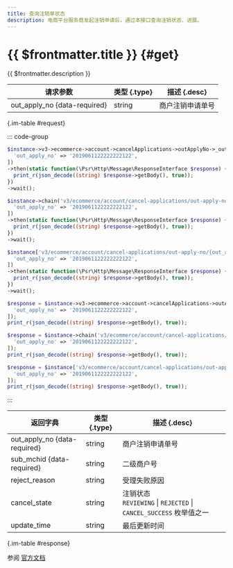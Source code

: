 ```yaml
---
title: 查询注销单状态
description: 电商平台服务商发起注销申请后，通过本接口查询注销状态、进展。
---
```


# {{ $frontmatter.title }} {#get}

{{ $frontmatter.description }}

| 请求参数 | 类型 {.type} | 描述 {.desc}
| --- | --- | ---
| out_apply_no {data-required} | string | 商户注销申请单号

{.im-table #request}

::: code-group

```php [异步纯链式]
$instance->v3->ecommerce->account->cancelApplications->outApplyNo->_out_apply_no_->getAsync([
  'out_apply_no' => '2019061122222222122',
])
->then(static function(\Psr\Http\Message\ResponseInterface $response) {
  print_r(json_decode((string) $response->getBody(), true));
})
->wait();
```

```php [异步声明式]
$instance->chain('v3/ecommerce/account/cancel-applications/out-apply-no/{out_apply_no}')->getAsync([
  'out_apply_no' => '2019061122222222122',
])
->then(static function(\Psr\Http\Message\ResponseInterface $response) {
  print_r(json_decode((string) $response->getBody(), true));
})
->wait();
```

```php [异步属性式]
$instance['v3/ecommerce/account/cancel-applications/out-apply-no/{out_apply_no}']->getAsync([
  'out_apply_no' => '2019061122222222122',
])
->then(static function(\Psr\Http\Message\ResponseInterface $response) {
  print_r(json_decode((string) $response->getBody(), true));
})
->wait();
```

```php [同步纯链式]
$response = $instance->v3->ecommerce->account->cancelApplications->outApplyNo->_out_apply_no_->get([
  'out_apply_no' => '2019061122222222122',
]);
print_r(json_decode((string) $response->getBody(), true));
```

```php [同步声明式]
$response = $instance->chain('v3/ecommerce/account/cancel-applications/out-apply-no/{out_apply_no}')->get([
  'out_apply_no' => '2019061122222222122',
]);
print_r(json_decode((string) $response->getBody(), true));
```

```php [同步属性式]
$response = $instance['v3/ecommerce/account/cancel-applications/out-apply-no/{out_apply_no}']->get([
  'out_apply_no' => '2019061122222222122',
]);
print_r(json_decode((string) $response->getBody(), true));
```

:::

| 返回字典 | 类型 {.type} | 描述 {.desc}
| --- | --- | ---
| out_apply_no {data-required}| string | 商户注销申请单号
| sub_mchid {data-required}| string | 二级商户号
| reject_reason | string | 受理失败原因
| cancel_state | string | 注销状态<br/>`REVIEWING` \| `REJECTED` \| `CANCEL_SUCCESS` 枚举值之一
| update_time | string | 最后更新时间

{.im-table #response}

参阅 [官方文档](https://pay.weixin.qq.com/docs/partner/apis/ecommerce-cancel/cancel-applications/get-cancel-application.html)
